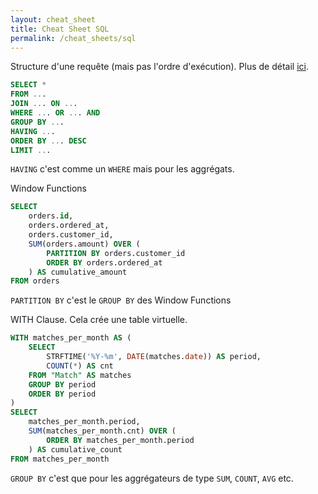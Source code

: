 ```yaml
---
layout: cheat_sheet
title: Cheat Sheet SQL
permalink: /cheat_sheets/sql
---
```


Structure d'une requête (mais pas l'ordre d'exécution). Plus de détail <a href="https://wizardzines.com/zines/sql/" class="underlined" target="_blank">ici</a>.

```sql
SELECT *
FROM ...
JOIN ... ON ...
WHERE ... OR ... AND
GROUP BY ...
HAVING ...
ORDER BY ... DESC
LIMIT ...
```

`HAVING` c'est comme un `WHERE` mais pour les aggrégats.

Window Functions

```sql
SELECT
    orders.id,
    orders.ordered_at,
    orders.customer_id,
    SUM(orders.amount) OVER (
        PARTITION BY orders.customer_id
        ORDER BY orders.ordered_at
    ) AS cumulative_amount
FROM orders
```

`PARTITION BY` c'est le `GROUP BY` des Window Functions

WITH Clause. Cela crée une table virtuelle.

```sql
WITH matches_per_month AS (
    SELECT
        STRFTIME('%Y-%m', DATE(matches.date)) AS period,
        COUNT(*) AS cnt
    FROM "Match" AS matches
    GROUP BY period
    ORDER BY period
)
SELECT
    matches_per_month.period,
    SUM(matches_per_month.cnt) OVER (
        ORDER BY matches_per_month.period
    ) AS cumulative_count
FROM matches_per_month
```

`GROUP BY` c'est que pour les aggrégateurs de type `SUM`, `COUNT`, `AVG` etc.
